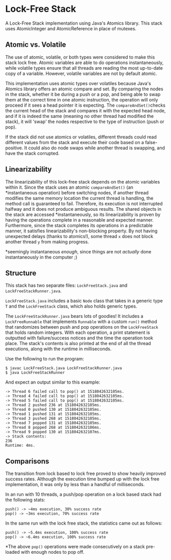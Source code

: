 # Lock-Free Stack

A Lock-Free Stack implementation using Java's Atomics library. This stack uses
AtomicInteger and AtomicReference in place of mutexes.

## Atomic vs. Volatile
The use of atomic, volatile, or both types were considered to make this stack lock free. Atomic variables are able to do operations instantaneously, while volatile types ensure that all threads are reading the most up-to-date copy of a variable. However, volatile variables are not by default atomic.

This implementation uses atomic types over volatiles because Java's Atomics library offers an atomic compare and set. By comparing the nodes in the stack, whether it be during a push or a pop, and being able to swap them at the correct time in one atomic instruction, the operation will only proceed if it sees a head pointer it is expecting. The `compareAndSet()`checks the current head of the stack and compares it with the expected head node, and if it is indeed the same (meaning no other thread had modified the stack), it will 'swap' the nodes respective to the type of instruction (push or pop).

If the stack did not use atomics or volatiles, different threads could read different values from the stack and execute their code based on a false-positive. It could also do node swaps while another thread is swapping, and have the stack corrupted.

## Linearizability
The linearizability of this lock-free stack depends on the atomic variables within it. Since the stack uses an atomic `compareAndSet()` (an \*instantaneous operation) before switching nodes, if another thread modifies the same memory location the current thread is handling, the method call is guaranteed to fail. Therefore, its execution is not interrupted halfway and it does not produce ambiguous results. The shared objects in the stack are accessed \*instantaneously, so its linearizability is proven by having the operations complete in a reasonable and expected manner. Furthermore, since the stack completes its operations in a predictable manner, it satisfies linearizability's non-blocking property. By not having unexpected delays (thanks to atomics!), some thread `x` does not block another thread `y` from making progress.

\*seemingly instantaneous *enough*, since things are not *actually* done instantaneously in the computer ;)

## Structure

This stack has two separate files: `LockFreeStack.java` and `LockFreeStackRunner.java`.

`LockFreeStack.java` includes a basic `Node` class that takes in a generic type `T` and
the `LockFreeStack` class, which also holds generic types.

The `LockFreeStackRunner.java` bears lots of goodies! It includes a `LockFreeRunnable` that implements `Runnable` with a custom `run()` method that randomizes between push and pop operations on the `LockFreeStack` that holds random integers. With each operation, a print statement is outputted with failure/success notices and the time the operation took place.
The stack's contents is also printed at the end of all the thread executions, along with
the runtime in milliseconds.

Use the following to run the program:
```
$ javac LockFreeStack.java LockFreeStackRunner.java
$ java LockFreeStackRunner
```
And expect an output similar to this example:
```
-> Thread 6 failed call to pop() at 1518042632105ms.
-> Thread 4 failed call to pop() at 1518042632105ms.
-> Thread 5 failed call to pop() at 1518042632105ms.
-> Thread 2 pushed 236 at 1518042632105ms.
-> Thread 0 pushed 130 at 1518042632105ms.
-> Thread 1 pushed 131 at 1518042632105ms.
-> Thread 3 pushed 268 at 1518042632105ms.
-> Thread 7 popped 131 at 1518042632105ms.
-> Thread 8 popped 268 at 1518042632106ms.
-> Thread 9 popped 130 at 1518042632107ms.
-> Stack contents:
236
Runtime: 4ms.
```
## Comparisons
The transition from lock based to lock free proved to show heavily improved success rates.
Although the execution time bumped up with the lock free implementation, it was only by less than a handful of milliseconds.

In an run with 10 threads, a push/pop operation on a lock based stack had the following stats:
```
push() -> ~4ms execution, 30% success rate
pop() -> ~3ms execution, 70% success rate
```

In the same run with the lock free stack, the statistics came out as follows:
```
push() -> ~5.4ms execution, 100% success rate
pop() -> ~6.4ms execution, 100% success rate
```

*The above `pop()` operations were made consecutively on a stack pre-loaded with
enough nodes to pop off.
